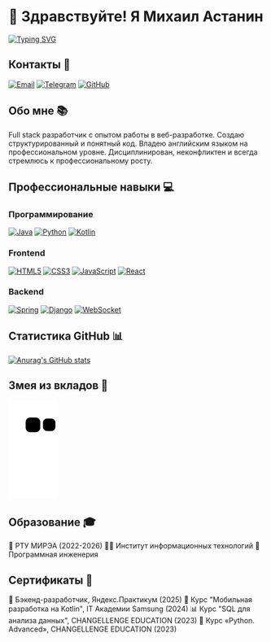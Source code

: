 # 👋 Здравствуйте! Я Михаил Астанин

[![Typing SVG](https://readme-typing-svg.herokuapp.com?font=Fira+Code&pause=1000&width=435&lines=Full+Stack+Разработчик)](https://github.com/MishaAstanin)

## Контакты 📱
[![Email](https://img.shields.io/badge/Gmail-D14836?style=flat&logo=gmail&logoColor=white)](mailto:misha100904@gmail.com)
[![Telegram](https://img.shields.io/badge/Telegram-2CA5E0?style=flat&logo=telegram&logoColor=white)](https://t.me/MishaAstanin)
[![GitHub](https://img.shields.io/badge/GitHub-100000?style=flat&logo=github&logoColor=white)](https://github.com/MishaAstanin)

## Обо мне 📚
Full stack разработчик с опытом работы в веб-разработке. Создаю структурированный и понятный код. Владею английским языком на профессиональном уровне. Дисциплинирован, неконфликтен и всегда стремлюсь к профессиональному росту.

## Профессиональные навыки 💻
### Программирование
[![Java](https://img.shields.io/badge/java-%23ED8B00.svg?style=for-the-badge&logo=java&logoColor=white)]()
[![Python](https://img.shields.io/badge/python-%2314354C.svg?style=for-the-badge&logo=python&logoColor=white)]()
[![Kotlin](https://img.shields.io/badge/kotlin-%237F52FF.svg?style=for-the-badge&logo=kotlin&logoColor=white)]()

### Frontend
[![HTML5](https://img.shields.io/badge/html5-%23E34F26.svg?style=for-the-badge&logo=html5&logoColor=white)]()
[![CSS3](https://img.shields.io/badge/css3-%1572B6DA.svg?style=for-the-badge&logo=css3&logoColor=white)]()
[![JavaScript](https://img.shields.io-badges/javascript-F7DF1E.svg?style=for-the-badge&logo=javascript&logoColor=black)]()
[![React](https://img.shields.io/badge/react-%2320232a.svg?style=for-the-badge&logo=react&logoColor=%2361DAFB)]()

### Backend
[![Spring](https://img.shields.io/badge/spring-%236DB33F.svg?style=for-the-badge&logo=spring&logoColor=white)]()
[![Django](https://img.shields.io/badge/django-%23092E20.svg?style=for-the-badge&logo=django&logoColor=white)]()
[![WebSocket](https://img.shields.io/badge/WebSocket-000000?style=for-the-badge&logo=websocket&logoColor=white)]()

## Статистика GitHub 📊
[![Anurag's GitHub stats](https://github-readme-stats.vercel.app/api?username=MishaAstanin&show_icons=true&theme=radical)](https://github.com/anuraghazra/github-readme-stats)

## Змея из вкладов 🐍
![Snake animation](https://github.com/MishaAstanin/MishaAstanin/blob/output/github-contribution-grid-snake.svg)

## Образование 🎓
🏫 РТУ МИРЭА (2022-2026)
👨‍💻 Институт информационных технологий
🔧 Программная инженерия

## Сертификаты 📜
🎯 Бэкенд-разработчик, Яндекс.Практикум (2025)
📱 Курс "Мобильная разработка на Kotlin", IT Академии Samsung (2024)
📊 Курс "SQL для анализа данных", CHANGELLENGE EDUCATION (2023)
🐍 Курс «Python. Advanced», CHANGELLENGE EDUCATION (2023)